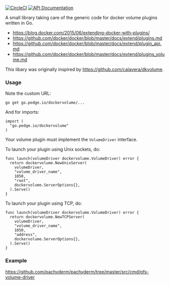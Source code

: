 [![CircleCI](https://circleci.com/gh/peter-edge/go-dockervolume/tree/master.png)](https://circleci.com/gh/peter-edge/go-dockervolume/tree/master)
[![API Documentation](http://img.shields.io/badge/api-Godoc-blue.svg?style=flat-square)](https://godoc.org/go.pedge.io/dockervolume)

A small library taking care of the generic code for docker volume plugins written in Go.

* https://blog.docker.com/2015/06/extending-docker-with-plugins/
* https://github.com/docker/docker/blob/master/docs/extend/plugins.md
* https://github.com/docker/docker/blob/master/docs/extend/plugin_api.md
* https://github.com/docker/docker/blob/master/docs/extend/plugins_volume.md

This libary was originally inspired by https://github.com/calavera/dkvolume.

### Usage

Note the custom URL:

```
go get go.pedge.io/dockervolume/...
```

And for imports:

```
import (
  "go.pedge.io/dockervolume"
)
```

Your volume plugin must implement the `VolumeDriver` interface.

To launch your plugin using Unix sockets, do:

```
func launch(volumeDriver dockervolume.VolumeDriver) error {
  return dockervolume.NewUnixServer(
    volumeDriver,
    "volume_driver_name",
    1050,
    "root",
    dockervolume.ServerOptions{},
  ).Serve()
}
```

To launch your plugin using TCP, do:

```
func launch(volumeDriver dockervolume.VolumeDriver) error {
  return dockervolume.NewTCPServer(
    volumeDriver,
    "volume_driver_name",
    1050,
    "address",
    dockervolume.ServerOptions{},
  ).Serve()
}
```

### Example

https://github.com/pachyderm/pachyderm/tree/master/src/cmd/pfs-volume-driver
